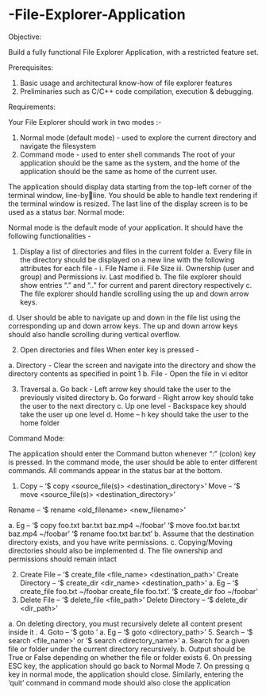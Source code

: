 # -File-Explorer-Application
Objective: 
 
Build a fully functional File Explorer Application, with a restricted feature set. 
 
Prerequisites: 
 
1. Basic usage and architectural know-how of file explorer features 
2. Preliminaries such as C/C++ code compilation, execution & debugging. 
 
Requirements: 
 
Your File Explorer should work in two modes :- 
 1. Normal mode (default mode) - used to explore the current directory and navigate the filesystem 
2. Command mode - used to enter shell commands 
The root of your application should be the same as the system, and the home of the application should 
be the same as home of the current user. 
 
The application should display data starting from the top-left corner of the terminal window, line-byline. You should be able to handle text rendering if the terminal window is resized. The last line of the 
display screen is to be used as a status bar. 
Normal mode: 
 
Normal mode is the default mode of your application. It should have the following functionalities - 
 
1. Display a list of directories and files in the current folder 
a. Every file in the directory should be displayed on a new line with the following 
attributes for each file - 
i. File Name 
ii. File Size 
iii. Ownership (user and group) and Permissions 
iv. Last modified 
b. The file explorer should show entries “.” and “..” for current and parent directory 
 respectively 
c. The file explorer should handle scrolling using the up and down arrow keys. 
 
d. User should be able to navigate up and down in the file list using the corresponding up 
and down arrow keys. The up and down arrow keys should also handle scrolling during 
vertical overflow. 
 
2. Open directories and files When enter key is pressed - 
 
a. Directory - Clear the screen and navigate into the directory and show 
the directory contents as specified in point 1 
b. File - Open the file in vi editor 
 
3. Traversal 
a. Go back - Left arrow key should take the user to the previously visited directory 
b. Go forward - Right arrow key should take the user to the next directory 
c. Up one level - Backspace key should take the user up one level 
d. Home – h key should take the user to the home folder 
 
Command Mode: 
 
The application should enter the Command button whenever “:” (colon) key is pressed. In the command 
mode, the user should be able to enter different commands. All commands appear in the status bar at the 
bottom. 
 
1. Copy – 
‘$ copy <source_file(s)> <destination_directory>’ 
Move – 
‘$ move <source_file(s)> <destination_directory>’ 
 
Rename – 
‘$ rename <old_filename> <new_filename>’ 
 
a. Eg – 
‘$ copy foo.txt bar.txt baz.mp4 ~/foobar’ 
‘$ move foo.txt bar.txt baz.mp4 ~/foobar’ 
‘$ rename foo.txt bar.txt’ 
b. Assume that the destination directory exists, and you have write permissions. 
c. Copying/Moving directories should also be implemented 
d. The file ownership and permissions should remain intact 
 
2. Create File – 
‘$ create_file <file_name> <destination_path>’ 
Create Directory – 
‘$ create_dir <dir_name> <destination_path>’ 
a. Eg – ‘$ create_file foo.txt ~/foobar create_file foo.txt’. 
 ‘$ create_dir foo ~/foobar’
3. Delete File – 
‘$ delete_file <file_path>’ 
Delete Directory – 
‘$ delete_dir <dir_path>’ 
 
a. On deleting directory, you must recursively delete all content present inside it 
. 
4. Goto – 
‘$ goto <location>’ 
a. Eg – ‘$ goto <directory_path>’ 
5. Search – 
‘$ search <file_name>’ 
or 
‘$ search <directory_name>’ 
a. Search for a given file or folder under the current directory recursively. 
b. Output should be True or False depending on whether the file or folder exists 
6. On pressing ESC key, the application should go back to Normal Mode 
7. On pressing q key in normal mode, the application should close. Similarly, entering the ‘quit’
command in command mode should also close the application
